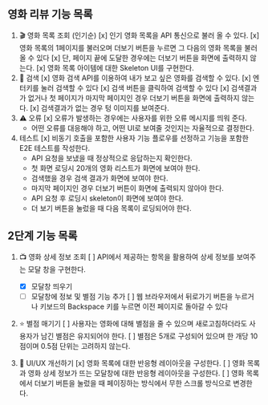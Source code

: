 ## 영화 리뷰 기능 목록

1. 🎬 영화 목록 조회 (인기순)
   [x] 인기 영화 목록을 API 통신으로 불러 올 수 있다.
   [x] 영화 목록의 1페이지를 불러오며 더보기 버튼을 누르면 그 다음의 영화 목록을 불러 올 수 있다
   [x] 단, 페이지 끝에 도달한 경우에는 더보기 버튼을 화면에 출력하지 않는다.
   [x] 영화 목록 아이템에 대한 Skeleton UI를 구현한다.
2. 🔎 검색
   [x] 영화 검색 API를 이용하여 내가 보고 싶은 영화를 검색할 수 있다.
   [x] 엔터키를 눌러 검색할 수 있다
   [x] 검색 버튼을 클릭하여 검색할 수 있다
   [x] 검색결과가 없거나 첫 페이지가 마지막 페이지인 경우 더보기 버튼을 화면에 출력하지 않는다.
   [x] 검색결과가 없는 경우 텅 이미지를 보여준다.
3. ⚠️ 오류
   [x] 오류가 발생하는 경우에는 사용자를 위한 오류 메시지를 띄워 준다.
   - 어떤 오류를 대응해야 하고, 어떤 UI로 보여줄 것인지는 자율적으로 결정한다.
4. 테스트
   [x] 비동기 호출을 포함한 사용자 기능 플로우를 선정하고 기능을 포함한 E2E 테스트를 작성한다.
   - API 요청을 보냈을 때 정상적으로 응답하는지 확인한다.
   - 첫 화면 로딩시 20개의 영화 리스트가 화면에 보여야 한다.
   - 검색했을 경우 검색 결과가 화면에 보여야 한다.
   - 마지막 페이지인 경우 더보기 버튼이 화면에 출력되지 않아야 한다.
   - API 요청 후 로딩시 skeleton이 화면에 보여야 한다.
   - 더 보기 버튼을 눌렀을 때 다음 목록이 로딩되어야 한다.

## 2단계 기능 목록

1. 📺 영화 상세 정보 조회
[ ] API에서 제공하는 항목을 활용하여 상세 정보를 보여주는 모달 창을 구현한다.
   - [x] 모달창 띄우기
   - [ ] 모달창에 정보 및 별점 기능 추가
[ ] 웹 브라우저에서 뒤로가기 버튼을 누르거나 키보드의 Backspace 키를 누르면 이전 페이지로 돌아갈 수 있다

2. ⭐️ 별점 매기기
[ ] 사용자는 영화에 대해 별점을 줄 수 있으며 새로고침하더라도 사용자가 남긴 별점은 유지되어야 한다.
[ ] 별점은 5개로 구성되어 있으며 한 개당 10점이며 0.5점 단위는 고려하지 않는다.

3. 📐 UI/UX 개선하기
[x] 영화 목록에 대한 반응형 레이아웃을 구성한다.
[ ] 영화 목록과 영화 상세 정보가 뜨는 모달창에 대한 반응형 레이아웃을 구성한다.
[ ] 영화 목록에서 더보기 버튼을 눌렀을 때 페이징하는 방식에서 무한 스크롤 방식으로 변경한다.